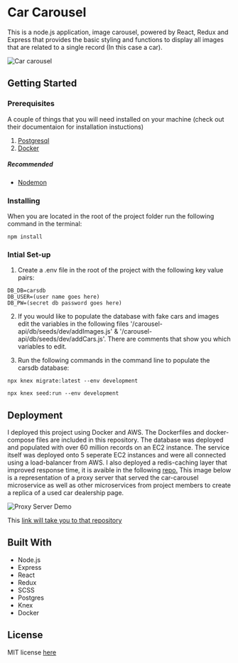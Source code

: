 # Car Carousel
This is a node.js application, image carousel, powered by React, Redux and Express that provides the basic styling and functions to display all images that are related to a single record (In this case a car).

![Car carousel](Demo/car-carousel.gif)

## Getting Started

### Prerequisites
A couple of things that you will need installed on your machine (check out their documentaion for installation instuctions)

1. [Postgresql](https://www.postgresql.org/download/)
2. [Docker](https://www.docker.com/products/docker-desktop)

##### Recommended
* [Nodemon](https://nodemon.io/)

### Installing
When you are located in the root of the project folder run the following command in the terminal:
```
npm install
```

### Intial Set-up

1. Create a .env file in the root of the project with the following key value pairs:
```
DB_DB=carsdb
DB_USER=(user name goes here)
DB_PW=(secret db password goes here)
```

2. If you would like to populate the database with fake cars and images edit the variables in the following files '/carousel-api/db/seeds/dev/addImages.js' & '/carousel-api/db/seeds/dev/addCars.js'.  There are comments that show you which variables to edit. 

3. Run the following commands in the command line to populate the carsdb database: 
```
npx knex migrate:latest --env development
```
```
npx knex seed:run --env development
```

## Deployment

I deployed this project using Docker and AWS.  The Dockerfiles and docker-compose files are included in this repository.  The database was deployed and populated with over 60 million records on an EC2 instance.  The service itself was deployed onto 5 seperate EC2 instances and were all connected using a load-balancer from AWS. I also deployed a redis-caching layer that improved response time, it is avaible in the following [repo.](https://github.com/SDC-ghrden03/redis-cache) This image below is a representation of a proxy server that served the car-carousel microservice as well as other microservices from project members to create a replica of a used car dealership page. 

![Proxy Server Demo](Demo/car-carousel-proxy.gif)

This [link will take you to that repository](https://github.com/SDC-ghrden03/trevor-proxy)

## Built With
* Node.js
* Express
* React
* Redux
* SCSS
* Postgres
* Knex
* Docker

## License
MIT license [here](https://github.com/SDC-ghrden03/car-carousel/blob/master/LICENSE)

